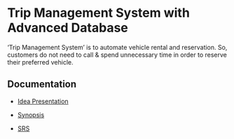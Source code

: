 # Trip Management System with Advanced Database

‘Trip Management System’ is to automate vehicle rental and reservation. 
So, customers do not need to call & spend unnecessary time in order to reserve their 
preferred vehicle.

## Documentation

- [Idea Presentation](./Idea%20Presentation/ADS%20PBL%20SRS%20PPT.pdf)

- [Synopsis](./Synopsis/Group_06_ADS_PBL_Synopsis.pdf)

- [SRS](./SRS/Group_06_ADS_PBL_SRS.pdf)
